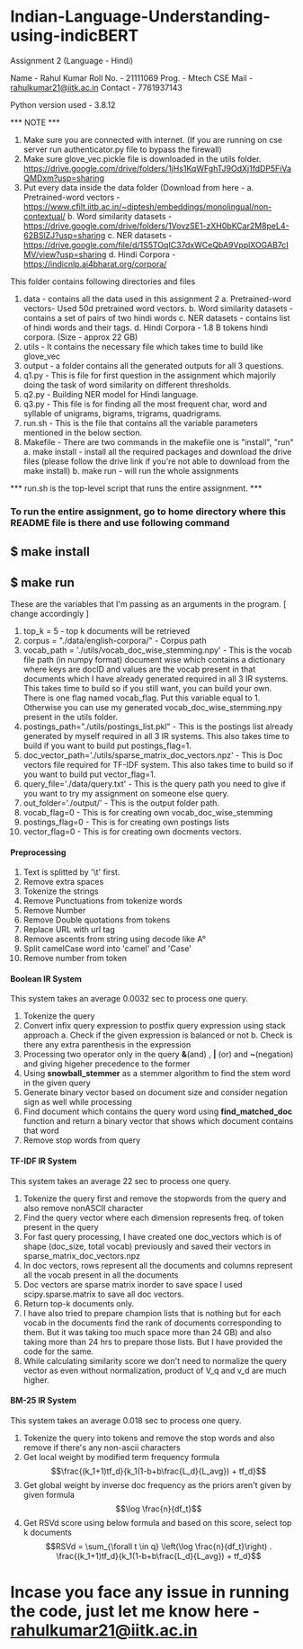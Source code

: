 # Indian-Language-Understanding-using-indicBERT

Assignment 2 (Language - Hindi)

Name - Rahul Kumar
Roll No. - 21111069
Prog. - Mtech CSE
Mail - rahulkumar21@iitk.ac.in
Contact - 7761937143


Python version used - 3.8.12

*** NOTE *** 
1. Make sure you are connected with internet. (If you are running on cse server run authenticator.py file to bypass the firewall)
2. Make sure glove_vec.pickle file is downloaded in the utils folder. https://drive.google.com/drive/folders/1jHs1KqWFghTJ9OdXj1fdDP5FiVaQMDxm?usp=sharing
3. Put every data inside the data folder (Download from here - 
    a. Pretrained-word vectors - https://www.cfilt.iitb.ac.in/~diptesh/embeddings/monolingual/non-contextual/
    b. Word similarity datasets - https://drive.google.com/drive/folders/1VovzSE1-zXH0bKCar2M8peL4-62BSlZJ?usp=sharing
    c. NER datasets - https://drive.google.com/file/d/1S5TOqIC37dxWCeQbA9VpplXOGAB7cIMV/view?usp=sharing
    d. Hindi Corpora - https://indicnlp.ai4bharat.org/corpora/



This folder contains following directories and files 
1. data - contains all the data used in this assignment 2
    a.  Pretrained-word vectors- Used 50d pretrained word vectors.
    b.  Word similarity datasets - contains a set of pairs of two hindi words
    c.  NER datasets - contains list of hindi words and their tags.
    d. Hindi Corpora - 1.8 B tokens hindi corpora. (Size - approx 22 GB)
2. utils - It contains the necessary file which takes time to build like glove_vec
3. output - a folder contains all the generated outputs for all 3 questions.
4. q1.py - This is file for first question in the assignment which majorily doing the task of word similarity on different thresholds.
5. q2.py - Building NER model for Hindi language.
6. q3.py - This file is for finding all the most frequent char, word and syllable of unigrams, bigrams, trigrams, quadrigrams.
7. run.sh - This is the file that contains all the variable parameters mentioned in the below section.
8. Makefile - There are two commands in the makefile one is "install", "run"
    a.  make install - install all the required packages and download the drive files (please follow the drive link if you're not able to download from the make install)
    b.  make run - will run the whole assignments 

*** run.sh is the top-level script that runs the entire assignment. ***

### To run the entire assignment, go to home directory where this README file is there and use following command
##  $ make install 
##  $ make run 

These are the variables that I'm passing as an arguments in the program. [ change accordingly ]

1. top_k = 5 - top k documents will be retrieved
2. corpus = "./data/english-corpora/" - Corpus path
3. vocab_path = './utils/vocab_doc_wise_stemming.npy' - This is the vocab file path (in numpy format) document wise which contains a dictionary where keys are docID and values are the vocab present in that documents which I have already generated required in all 3 IR systems. This takes time to build so if you still want, you can build your own. There is one flag named vocab_flag. Put this variable equal to 1. Otherwise you can use my generated vocab_doc_wise_stemming.npy present in the utils folder.
4. postings_path="./utils/postings_list.pkl" - This is the postings list already generated by myself required in all 3 IR systems. This also takes time to build if you want to build put postings_flag=1.
5. doc_vector_path='./utils/sparse_matrix_doc_vectors.npz' - This is Doc vectors file required for TF-IDF system. This also takes time to build so if you want to build put vector_flag=1.
6. query_file='./data/query.txt' - This is the query path you need to give if you want to try my assignment on someone else query.
7. out_folder='./output/' - This is the output folder path.
8. vocab_flag=0 - This is for creating own vocab_doc_wise_stemming
9. postings_flag=0 - This is for creating own postings lists
10. vector_flag=0 - This is for creating own docments vectors.


#### Preprocessing #####################################

1. Text is splitted by '\t' first.
2. Remove extra spaces
3. Tokenize the strings
4. Remove Punctuations from tokenize words
5. Remove Number
6. Remove Double quotations from tokens
7. Replace URL with url tag
8. Remove ascents from string using decode like A&deg;
9. Split camelCase word into 'camel' and 'Case'
10. Remove number from token


#### Boolean IR System #################################

This system takes an average 0.0032 sec to process one query.

1. Tokenize the query
2. Convert infix query expression to postfix query expression using stack approach
        a. Check if the given expression is balanced or not
        b. Check is there any extra parenthesis in the expression
3. Processing two operator only in the query **\&**(and) , **\|** (or) and **\~**(negation) and giving higeher precedence to the former
4. Using **snowball_stemmer** as a stemmer algorithm to find the stem word in the given query
5. Generate binary vector based on document size and consider negation sign as well while processing
6. Find document which contains the query word using **find_matched_doc** function and return a binary vector that shows which document contains that word
7. Remove stop words from query

#### TF-IDF IR System ###################################

This system takes an average 22 sec to process one query.

1. Tokenize the query first and remove the stopwords from the query and also remove nonASCII character
2. Find the query vector where each dimension represents freq. of token present in the query
3. For fast query processing, I have created one doc_vectors which is of shape (doc_size, total vocab) previously and saved their vectors in sparse_matrix_doc_vectors.npz
4. In doc vectors, rows represent all the documents and columns represent all the vocab present in all the documents 
5. Doc vectors are sparse matrix inorder to save space I used scipy.sparse.matrix to save all doc vectors.
6. Return top-k documents only.
7. I have also tried to prepare champion lists that is nothing but for each vocab in the documents find the rank of documents corresponding to them. But
    it was taking too much space more than 24 GB) and also taking more than 24 hrs to prepare those lists. But I have provided the code for the same.
8. While calculating similarity score we don't need to normalize the query vector as even without normalization, product of V_q and v_d are much higher.

#### BM-25 IR System ####################################

This system takes an average 0.018 sec to process one query.

1. Tokenize the query into tokens and remove the stop words and also remove if there's any non-ascii characters
2. Get local weight by modified term frequency formula $$\frac{(k_1+1)tf_d}{k_1(1-b+b\frac{L_d}{L_avg}) + tf_d}$$
3. Get global weight by inverse doc frequency as the priors aren't given by given formula $$\log \frac{n}{df_t}$$
4. Get RSVd score using below formula and based on this score, select top k documents $$RSVd = \sum_{\forall t \in q} \left(\log \frac{n}{df_t}\right) . \frac{(k_1+1)tf_d}{k_1(1-b+b\frac{L_d}{L_avg}) + tf_d}$$


# Incase you face any issue in running the code, just let me know here - rahulkumar21@iitk.ac.in
